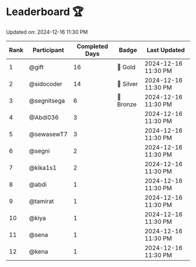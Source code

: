 # Leaderboard 🏆

Updated on: 2024-12-16 11:30 PM

| Rank | Participant       | Completed Days | Badge      | Last Updated         |
|------|-------------------|----------------|------------|----------------------|
| 1    | @gift             | 16             | 🏅 Gold     | 2024-12-16 11:30 PM |
| 2    | @sidocoder        | 14             | 🥈 Silver   | 2024-12-16 11:30 PM |
| 3    | @segnitsega       | 6              | 🥉 Bronze   | 2024-12-16 11:30 PM |
| 4    | @Abdi036          | 3              |            | 2024-12-16 11:30 PM |
| 5    | @sewasewT7        | 3              |            | 2024-12-16 11:30 PM |
| 6    | @segni            | 2              |            | 2024-12-16 11:30 PM |
| 7    | @kika1s1          | 2              |            | 2024-12-16 11:30 PM |
| 8    | @abdi             | 1              |            | 2024-12-16 11:30 PM |
| 9    | @tamirat          | 1              |            | 2024-12-16 11:30 PM |
| 10   | @kiya             | 1              |            | 2024-12-16 11:30 PM |
| 11   | @sena             | 1              |            | 2024-12-16 11:30 PM |
| 12   | @kena             | 1              |            | 2024-12-16 11:30 PM |
